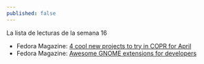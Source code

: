 ```yaml
---
published: false
---
```

La lista de lecturas de la semana 16


- Fedora Magazine: [4 cool new projects to try in COPR for April](https://fedoramagazine.org/4-try-copr-april-2018/)
- Fedora Magazine: [Awesome GNOME extensions for developers](https://fedoramagazine.org/awesome-gnome-extensions-developers/)

